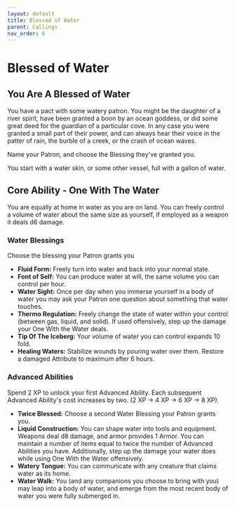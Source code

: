 ```yaml
---
layout: default
title: Blessed of Water
parent: Callings
nav_order: 6
---
```


# Blessed of Water

## You Are A Blessed of Water

You have a pact with some watery patron. You might be the daughter of a river spirit, have been granted a boon by an ocean goddess, or did some great deed for the guardian of a particular cove. In any case you were granted a small part of their power, and can always hear their voice in the patter of rain, the burble of a creek, or the crash of ocean waves.

Name your Patron, and choose the Blessing they've granted you.

You start with a water skin, or some other vessel, full with a gallon of water.

## Core Ability - One With The Water

You are equally at home in water as you are on land. You can freely control a volume of water about the same size as yourself, if employed as a weapon it deals d6 damage.

### Water Blessings

Choose the blessing your Patron grants you

* **Fluid Form:** Freely turn into water and back into your normal state.
* **Font of Self:** You can produce water at will, the same volume you can control per hour.
* **Water Sight:** Once per day when you immerse yourself in a body of water you may ask your Patron one question about something that water touches.
* **Thermo Regulation:** Freely change the state of water within your control (between gas, liquid, and solid). If used offensively, step up the damage your One With the Water deals.
* **Tip Of The Iceberg:** Your volume of water you can control expands 10 fold.
* **Healing Waters:** Stabilize wounds by pouring water over them. Restore a damaged Attribute to maximum after 6 hours.

### Advanced Abilities

Spend 2 XP to unlock your first Advanced Ability. Each subsequent Advanced Ability's cost increases by two. (2 XP → 4 XP → 6 XP → 8 XP).

* **Twice Blessed:** Choose a second Water Blessing your Patron grants you.
* **Liquid Construction:** You can shape water into tools and equipment. Weapons deal d8 damage, and armor provides 1 Armor. You can maintain a number of items equal to twice the number of Advanced Abilities you have. Additionally, step up the damage your water does while using One With the Water offensively. 
* **Watery Tongue:** You can communicate with any creature that claims water as its home.
* **Water Walk:** You (and any companions you choose to bring with you) may leap into a body of water, and emerge from the most recent body of water you were fully submerged in.
